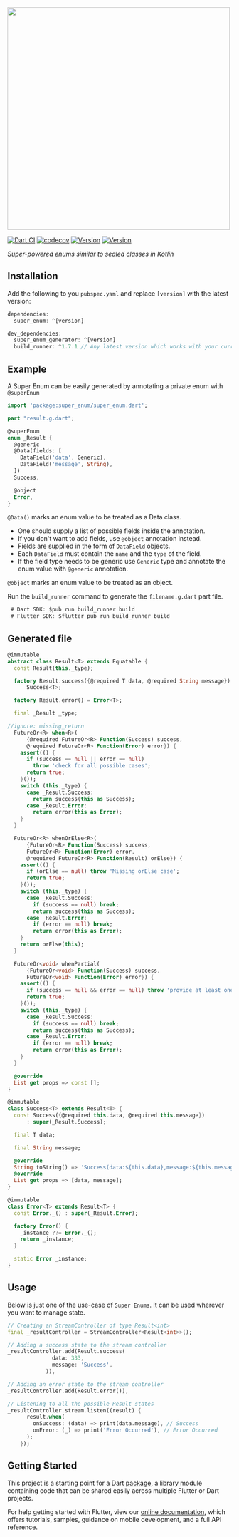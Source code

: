 <img src="https://user-images.githubusercontent.com/25670178/68855928-5590b800-0705-11ea-98f2-43f98fb5b06e.png?sanitize=true" width="500px">

[![Dart CI](https://github.com/xsahil03x/super_enum/workflows/Dart%20CI/badge.svg)](https://github.com/xsahil03x/super_enum/actions) [![codecov](https://codecov.io/gh/xsahil03x/super_enum/branch/master/graph/badge.svg)](https://codecov.io/gh/xsahil03x/super_enum) [![Version](https://img.shields.io/pub/v/super_enum?label=super_enum)](https://pub.dartlang.org/packages/super_enum) [![Version](https://img.shields.io/pub/v/super_enum_generator?label=super_enum_generator)](https://pub.dartlang.org/packages/super_enum_generator)

*Super-powered enums similar to sealed classes in Kotlin*

## Installation
Add the following to you `pubspec.yaml` and replace `[version]` with the latest version:

```dart
dependencies:
  super_enum: ^[version]

dev_dependencies:
  super_enum_generator: ^[version]
  build_runner: ^1.7.1 // Any latest version which works with your current Dart or Flutter SDK
```

## Example

A Super Enum can be easily generated by annotating a private enum with `@superEnum`
```dart
import 'package:super_enum/super_enum.dart';

part "result.g.dart";

@superEnum
enum _Result {
  @generic
  @Data(fields: [
    DataField('data', Generic),
    DataField('message', String),
  ])
  Success,

  @object
  Error,
}
```

`@Data()` marks an enum value to be treated as a Data class.
 * One should supply a list of possible fields inside the annotation.
 * If you don't want to add fields, use `@object` annotation instead.
 * Fields are supplied in the form of `DataField` objects. 
 * Each `DataField` must contain the `name` and the `type` of the field.
 * If the field type needs to be generic use `Generic` type and annotate the enum value with `@generic` annotation.

`@object` marks an enum value to be treated as an object.

Run the `build_runner` command to generate the `filename.g.dart` part file.
```dart
 # Dart SDK: $pub run build_runner build
 # Flutter SDK: $flutter pub run build_runner build
```

## Generated file
```dart
@immutable
abstract class Result<T> extends Equatable {
  const Result(this._type);

  factory Result.success({@required T data, @required String message}) =
      Success<T>;

  factory Result.error() = Error<T>;

  final _Result _type;

//ignore: missing_return
  FutureOr<R> when<R>(
      {@required FutureOr<R> Function(Success) success,
      @required FutureOr<R> Function(Error) error}) {
    assert(() {
      if (success == null || error == null)
        throw 'check for all possible cases';
      return true;
    }());
    switch (this._type) {
      case _Result.Success:
        return success(this as Success);
      case _Result.Error:
        return error(this as Error);
    }
  }

  FutureOr<R> whenOrElse<R>(
      {FutureOr<R> Function(Success) success,
      FutureOr<R> Function(Error) error,
      @required FutureOr<R> Function(Result) orElse}) {
    assert(() {
      if (orElse == null) throw 'Missing orElse case';
      return true;
    }());
    switch (this._type) {
      case _Result.Success:
        if (success == null) break;
        return success(this as Success);
      case _Result.Error:
        if (error == null) break;
        return error(this as Error);
    }
    return orElse(this);
  }

  FutureOr<void> whenPartial(
      {FutureOr<void> Function(Success) success,
      FutureOr<void> Function(Error) error}) {
    assert(() {
      if (success == null && error == null) throw 'provide at least one branch';
      return true;
    }());
    switch (this._type) {
      case _Result.Success:
        if (success == null) break;
        return success(this as Success);
      case _Result.Error:
        if (error == null) break;
        return error(this as Error);
    }
  }

  @override
  List get props => const [];
}

@immutable
class Success<T> extends Result<T> {
  const Success({@required this.data, @required this.message})
      : super(_Result.Success);

  final T data;

  final String message;

  @override
  String toString() => 'Success(data:${this.data},message:${this.message})';
  @override
  List get props => [data, message];
}

@immutable
class Error<T> extends Result<T> {
  const Error._() : super(_Result.Error);

  factory Error() {
    _instance ??= Error._();
    return _instance;
  }

  static Error _instance;
}
```

## Usage
Below is just one of the use-case of `Super Enums`. It can be used wherever you want to manage state.

```dart
// Creating an StreamController of type Result<int>
final _resultController = StreamController<Result<int>>();

// Adding a success state to the stream controller
_resultController.add(Result.success(
              data: 333,
              message: 'Success',
            )),

// Adding an error state to the stream controller
_resultController.add(Result.error()),

// Listening to all the possible Result states
_resultController.stream.listen((result) {
      result.when(
        onSuccess: (data) => print(data.message), // Success
        onError: (_) => print('Error Occurred'), // Error Occurred
      );
    });
```

## Getting Started

This project is a starting point for a Dart
[package](https://flutter.dev/developing-packages/),
a library module containing code that can be shared easily across
multiple Flutter or Dart projects.

For help getting started with Flutter, view our 
[online documentation](https://flutter.dev/docs), which offers tutorials, 
samples, guidance on mobile development, and a full API reference.
